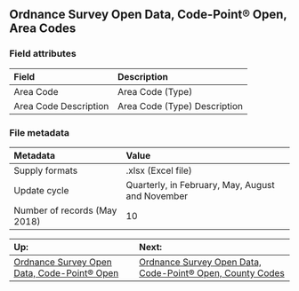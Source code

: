 ## Ordnance Survey Open Data, Code-Point® Open, Area Codes

### Field attributes
| Field | Description |
| :---- | :--- |
| Area Code | Area Code (Type) |
| Area Code Description | Area Code (Type) Description |

### File metadata
| Metadata | Value |
| :------- | :---- |
| Supply formats | .xlsx (Excel file) |
| Update cycle | Quarterly, in February, May, August and November |
| Number of records (May 2018) | 10 |

| Up: | Next: |
| :-- | :---- |
| [Ordnance Survey Open Data, Code-Point® Open](/data/london/cpo.md) | [Ordnance Survey Open Data, Code-Point® Open, County Codes](data/london/data/cpo-county-codes.md) |
